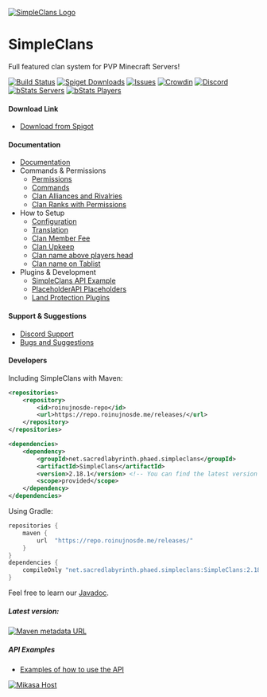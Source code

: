 [![SimpleClans Logo](https://i.imgur.com/9vgfVdX.png)](https://www.spigotmc.org/resources/simpleclans.71242/)

SimpleClans
==========

Full featured clan system for PVP Minecraft Servers!

[![Build Status](https://img.shields.io/jenkins/build?jobUrl=https%3A%2F%2Fci.roinujnosde.me%2Fjob%2FSimpleClans%2F)](https://ci.roinujnosde.me/job/SimpleClans/)
[![Spiget Downloads](https://img.shields.io/spiget/downloads/71242)](https://www.spigotmc.org/resources/simpleclans.71242/)
[![Issues](https://img.shields.io/github/issues/RoinujNosde/SimpleClans.svg)](https://github.com/RoinujNosde/SimpleClans/issues)
[![Crowdin](https://badges.crowdin.net/simpleclans/localized.svg)](https://crowdin.com/project/simpleclans)
[![Discord](https://img.shields.io/discord/719557355917934613?label=discord&logo=discord)](https://discord.gg/CkNwgdE)
[![bStats Servers](https://img.shields.io/bstats/servers/7131)](https://bstats.org/plugin/bukkit/SimpleClans/7131)
[![bStats Players](https://img.shields.io/bstats/players/7131)](https://bstats.org/plugin/bukkit/SimpleClans/7131)


#### Download Link

* [Download from Spigot](https://www.spigotmc.org/resources/simpleclans.71242/)

#### Documentation 

* [Documentation](https://simpleclans.gitbook.io/simpleclans/)
* Commands & Permissions
  * [Permissions](https://simpleclans.gitbook.io/simpleclans/commands-and-permissions/permissions)
  * [Commands](https://simpleclans.gitbook.io/simpleclans/commands-and-permissions/commands)
  * [Clan Alliances and Rivalries](https://simpleclans.gitbook.io/simpleclans/commands-and-permissions/aliances-and-rivalries)
  * [Clan Ranks with Permissions](https://simpleclans.gitbook.io/simpleclans/commands-and-permissions/ranks-with-permissions)
* How to Setup
  * [Configuration](https://simpleclans.gitbook.io/simpleclans/how-to-setup/configuration)
  * [Translation](https://simpleclans.gitbook.io/simpleclans/how-to-setup/translation)
  * [Clan Member Fee](https://simpleclans.gitbook.io/simpleclans/how-to-setup/member-fee)
  * [Clan Upkeep](https://simpleclans.gitbook.io/simpleclans/how-to-setup/clan-upkeep)
  * [Clan name above players head](https://simpleclans.gitbook.io/simpleclans/how-to-setup/clan-below-players-name)
  * [Clan name on Tablist](https://simpleclans.gitbook.io/simpleclans/how-to-setup/clan-on-tablist)
* Plugins & Development 
  * [SimpleClans API Example](https://simpleclans.gitbook.io/simpleclans/other/simpleclans-api)
  * [PlaceholderAPI Placeholders](https://simpleclans.gitbook.io/simpleclans/other/placeholderapi-support)
  * [Land Protection Plugins](https://simpleclans.gitbook.io/simpleclans/other/land-claims)
  
#### Support & Suggestions

* [Discord Support](https://discord.gg/CkNwgdE)
* [Bugs and Suggestions](https://github.com/RoinujNosde/SimpleClans/issues)


#### Developers

Including SimpleClans with Maven:
```xml
<repositories>
    <repository>
        <id>roinujnosde-repo</id>
        <url>https://repo.roinujnosde.me/releases/</url>
    </repository>
</repositories>
```
```xml
<dependencies>
    <dependency>
        <groupId>net.sacredlabyrinth.phaed.simpleclans</groupId>
        <artifactId>SimpleClans</artifactId>
        <version>2.18.1</version> <!-- You can find the latest version at the bottom -->
        <scope>provided</scope>
    </dependency>
</dependencies>
```

Using Gradle:
```groovy
repositories {
    maven {
        url  "https://repo.roinujnosde.me/releases/" 
    }
}
dependencies {
    compileOnly "net.sacredlabyrinth.phaed.simpleclans:SimpleClans:2.18.1"
}
```

Feel free to learn our [Javadoc](https://ci.roinujnosde.me/job/SimpleClans/Javadoc/).
##### Latest version:
[![Maven metadata URL](https://img.shields.io/maven-metadata/v?metadataUrl=https%3A%2F%2Frepo.roinujnosde.me%2Freleases%2Fnet%2Fsacredlabyrinth%2Fphaed%2Fsimpleclans%2FSimpleClans%2Fmaven-metadata.xml)](https://repo.roinujnosde.me/#/releases/net/sacredlabyrinth/phaed/simpleclans/SimpleClans)
##### API Examples
* [Examples of how to use the API](https://simpleclans.gitbook.io/simpleclans/other/simpleclans-api)


[![Mikasa Host](https://mikasa.host/images/partners/banners/SimpleClans.gif)](https://mikasa.host/ref/6)